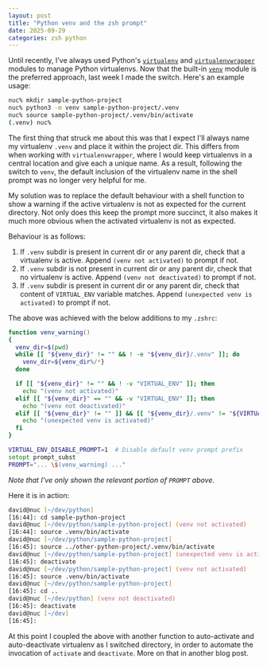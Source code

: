 ```yaml
---
layout: post
title: "Python venv and the zsh prompt"
date: 2025-09-29 
categories: zsh python
---
```

Until recently, I've always used Python's [`virtualenv`](https://pypi.org/project/virtualenv/) and [`virtualenvwrapper`](https://pypi.org/project/virtualenvwrapper/) modules to manage Python virtualenvs.
Now that the built-in [`venv`](https://docs.python.org/3/library/venv.html) module is the preferred approach, last week I made the switch.
Here's an example usage:
```zsh
nuc% mkdir sample-python-project
nuc% python3 -m venv sample-python-project/.venv
nuc% source sample-python-project/.venv/bin/activate
(.venv) nuc%
```

The first thing that struck me about this was that I expect I'll always name my virtualenv `.venv` and place it within the project dir.
This differs from when working with `virtualenvwrapper`, where I would keep virtualenvs in a central location and give each a unique name.
As a result, following the switch to `venv`, the default inclusion of the virtualenv name in the shell prompt was no longer very helpful for me.

My solution was to replace the default behaviour with a shell function to show a warning if the active virtualenv is not as expected for the current directory.
Not only does this keep the prompt more succinct, it also makes it much more obvious when the activated virtualenv is not as expected.  

Behaviour is as follows:
1. If `.venv` subdir is present in current dir or any parent dir, check that a virtualenv is active.  Append `(venv not activated)` to prompt if not.
1. If `.venv` subdir is not present in current dir or any parent dir, check that no virtualenv is active.  Append `(venv not deactivated)` to prompt if not.
1. If `.venv` subdir is present in current dir or any parent dir, check that content of `VIRTUAL_ENV` variable matches.  Append `(unexpected venv is activated)` to prompt if not.

The above was achieved with the below additions to my `.zshrc`:

```zsh
function venv_warning()
{
  venv_dir=$(pwd)
  while [[ "${venv_dir}" != "" && ! -e "${venv_dir}/.venv" ]]; do
    venv_dir=${venv_dir%/*}
  done

  if [[ "${venv_dir}" != "" && ! -v "VIRTUAL_ENV" ]]; then
    echo "(venv not activated)"
  elif [[ "${venv_dir}" == "" && -v "VIRTUAL_ENV" ]]; then
    echo "(venv not deactivated)"
  elif [[ "${venv_dir}" != "" ]] && [[ "${venv_dir}/.venv" != "${VIRTUAL_ENV}" ]]; then
    echo "(unexpected venv is activated)"
  fi
}

VIRTUAL_ENV_DISABLE_PROMPT=1  # Disable default venv prompt prefix
setopt prompt_subst
PROMPT="... \$(venv_warning) ..."
```

*Note that I've only shown the relevant portion of `PROMPT` above.*

Here it is in action:
```zsh
david@nuc [~/dev/python]
[16:44]: cd sample-python-project
david@nuc [~/dev/python/sample-python-project] (venv not activated)
[16:44]: source .venv/bin/activate
david@nuc [~/dev/python/sample-python-project]
[16:45]: source ../other-python-project/.venv/bin/activate
david@nuc [~/dev/python/sample-python-project] (unexpected venv is activated)
[16:45]: deactivate
david@nuc [~/dev/python/sample-python-project] (venv not activated)
[16:45]: source .venv/bin/activate
david@nuc [~/dev/python/sample-python-project]
[16:45]: cd ..
david@nuc [~/dev/python] (venv not deactivated)
[16:45]: deactivate
david@nuc [~/dev]
[16:45]:
```

At this point I coupled the above with another function to auto-activate and auto-deactivate virtualenv as I switched directory, in order to automate the invocation of `activate` and `deactivate`.  More on that in another blog post.

